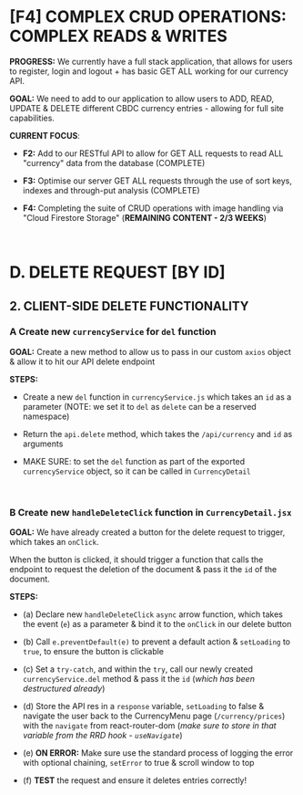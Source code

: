 # [F4] COMPLEX CRUD OPERATIONS: COMPLEX READS & WRITES

**PROGRESS:** We currently have a full stack application, that allows for users to register, login and logout + has basic GET ALL working for our currency API.

**GOAL:** We need to add to our application to allow users to ADD, READ, UPDATE & DELETE different CBDC currency entries - allowing for full site capabilities.  

**CURRENT FOCUS**:

  - **F2:** Add to our RESTful API to allow for GET ALL requests to read ALL "currency" data from the database (COMPLETE)

  - **F3:** Optimise our server GET ALL requests through the use of sort keys, indexes and through-put analysis (COMPLETE)

  - **F4:** Completing the suite of CRUD operations with image handling via "Cloud Firestore Storage" (**REMAINING CONTENT - 2/3 WEEKS**)

&nbsp;

# D. DELETE REQUEST [BY ID]

## 2. CLIENT-SIDE DELETE FUNCTIONALITY

### A Create new `currencyService` for `del` function

**GOAL:** Create a new method to allow us to pass in our custom `axios` object & allow it to hit our API delete endpoint

**STEPS:**

  - Create a new `del` function in `currencyService.js` which takes an `id` as a parameter (NOTE: we set it to `del` as `delete` can be a reserved namespace)

  - Return the `api.delete` method, which takes the `/api/currency` and `id` as arguments

  - MAKE SURE: to set the `del` function as part of the exported `currencyService` object, so it can be called in `CurrencyDetail`

&nbsp;

### B Create new `handleDeleteClick` function in `CurrencyDetail.jsx`

**GOAL:** We have already created a button for the delete request to trigger, which takes an `onClick`.  

When the button is clicked, it should trigger a function that calls the endpoint to request the deletion of the document & pass it the `id` of the document.

**STEPS:**

  - (a) Declare new `handleDeleteClick` `async` arrow function, which takes the event (`e`) as a parameter & bind it to the `onClick` in our delete button

  - (b) Call `e.preventDefault(e)` to prevent a default action & `setLoading` to `true`, to ensure the button is clickable

  - (c) Set a `try-catch`, and within the `try`, call our newly created `currencyService.del` method & pass it the `id` (*which has been destructured already*)

  - (d) Store the API res in a `response` variable, `setLoading` to false & navigate the user back to the CurrencyMenu page (`/currency/prices`) with the `navigate` from react-router-dom (*make sure to store in that variable from the RRD hook - `useNavigate`*)

  - (e) **ON ERROR:** Make sure use the standard process of logging the error with optional chaining, `setError` to true & scroll window to top

  - (f) **TEST** the request and ensure it deletes entries correctly!